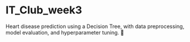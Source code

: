 # IT_Club_week3
Heart disease prediction using a Decision Tree, with data preprocessing, model evaluation, and hyperparameter tuning. 🚀
